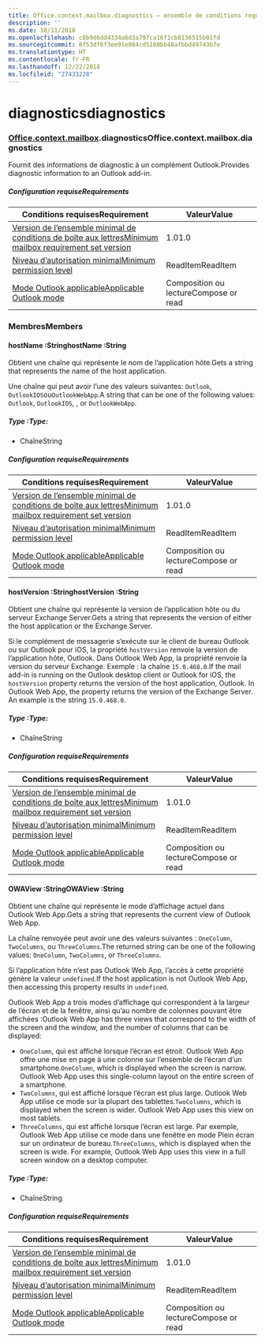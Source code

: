 ```yaml
---
title: Office.context.mailbox.diagnostics – ensemble de conditions requises 1.2
description: ''
ms.date: 10/11/2018
ms.openlocfilehash: c8b9d6dd4334a6d3a797ca16f1cb8136515b01fd
ms.sourcegitcommit: 6f53df6f3ee91e084cd5160bb48afbbd49743b7e
ms.translationtype: HT
ms.contentlocale: fr-FR
ms.lasthandoff: 12/22/2018
ms.locfileid: "27433228"
---
```

# <a name="diagnostics"></a><span data-ttu-id="3e65e-102">diagnostics</span><span class="sxs-lookup"><span data-stu-id="3e65e-102">diagnostics</span></span>

### <a name="officeofficemdcontextofficecontextmdmailboxofficecontextmailboxmddiagnostics"></a><span data-ttu-id="3e65e-103">[Office](Office.md)[.context](Office.context.md)[.mailbox](Office.context.mailbox.md).diagnostics</span><span class="sxs-lookup"><span data-stu-id="3e65e-103">Office.context.mailbox.diagnostics</span></span>

<span data-ttu-id="3e65e-104">Fournit des informations de diagnostic à un complément Outlook.</span><span class="sxs-lookup"><span data-stu-id="3e65e-104">Provides diagnostic information to an Outlook add-in.</span></span>

##### <a name="requirements"></a><span data-ttu-id="3e65e-105">Configuration requise</span><span class="sxs-lookup"><span data-stu-id="3e65e-105">Requirements</span></span>

|<span data-ttu-id="3e65e-106">Conditions requises</span><span class="sxs-lookup"><span data-stu-id="3e65e-106">Requirement</span></span>| <span data-ttu-id="3e65e-107">Valeur</span><span class="sxs-lookup"><span data-stu-id="3e65e-107">Value</span></span>|
|---|---|
|[<span data-ttu-id="3e65e-108">Version de l’ensemble minimal de conditions de boîte aux lettres</span><span class="sxs-lookup"><span data-stu-id="3e65e-108">Minimum mailbox requirement set version</span></span>](/office/dev/add-ins/reference/requirement-sets/outlook-api-requirement-sets)| <span data-ttu-id="3e65e-109">1.0</span><span class="sxs-lookup"><span data-stu-id="3e65e-109">1.0</span></span>|
|[<span data-ttu-id="3e65e-110">Niveau d’autorisation minimal</span><span class="sxs-lookup"><span data-stu-id="3e65e-110">Minimum permission level</span></span>](https://docs.microsoft.com/outlook/add-ins/understanding-outlook-add-in-permissions)| <span data-ttu-id="3e65e-111">ReadItem</span><span class="sxs-lookup"><span data-stu-id="3e65e-111">ReadItem</span></span>|
|[<span data-ttu-id="3e65e-112">Mode Outlook applicable</span><span class="sxs-lookup"><span data-stu-id="3e65e-112">Applicable Outlook mode</span></span>](https://docs.microsoft.com/outlook/add-ins/#extension-points)| <span data-ttu-id="3e65e-113">Composition ou lecture</span><span class="sxs-lookup"><span data-stu-id="3e65e-113">Compose or read</span></span>|

### <a name="members"></a><span data-ttu-id="3e65e-114">Membres</span><span class="sxs-lookup"><span data-stu-id="3e65e-114">Members</span></span>

####  <a name="hostname-string"></a><span data-ttu-id="3e65e-115">hostName :String</span><span class="sxs-lookup"><span data-stu-id="3e65e-115">hostName :String</span></span>

<span data-ttu-id="3e65e-116">Obtient une chaîne qui représente le nom de l’application hôte.</span><span class="sxs-lookup"><span data-stu-id="3e65e-116">Gets a string that represents the name of the host application.</span></span>

<span data-ttu-id="3e65e-117">Une chaîne qui peut avoir l’une des valeurs suivantes: `Outlook`, `OutlookIOS`ou`OutlookWebApp`.</span><span class="sxs-lookup"><span data-stu-id="3e65e-117">A string that can be one of the following values: `Outlook`, `OutlookIOS`, , or `OutlookWebApp`.</span></span>

##### <a name="type"></a><span data-ttu-id="3e65e-118">Type :</span><span class="sxs-lookup"><span data-stu-id="3e65e-118">Type:</span></span>

*   <span data-ttu-id="3e65e-119">Chaîne</span><span class="sxs-lookup"><span data-stu-id="3e65e-119">String</span></span>

##### <a name="requirements"></a><span data-ttu-id="3e65e-120">Configuration requise</span><span class="sxs-lookup"><span data-stu-id="3e65e-120">Requirements</span></span>

|<span data-ttu-id="3e65e-121">Conditions requises</span><span class="sxs-lookup"><span data-stu-id="3e65e-121">Requirement</span></span>| <span data-ttu-id="3e65e-122">Valeur</span><span class="sxs-lookup"><span data-stu-id="3e65e-122">Value</span></span>|
|---|---|
|[<span data-ttu-id="3e65e-123">Version de l’ensemble minimal de conditions de boîte aux lettres</span><span class="sxs-lookup"><span data-stu-id="3e65e-123">Minimum mailbox requirement set version</span></span>](/office/dev/add-ins/reference/requirement-sets/outlook-api-requirement-sets)| <span data-ttu-id="3e65e-124">1.0</span><span class="sxs-lookup"><span data-stu-id="3e65e-124">1.0</span></span>|
|[<span data-ttu-id="3e65e-125">Niveau d’autorisation minimal</span><span class="sxs-lookup"><span data-stu-id="3e65e-125">Minimum permission level</span></span>](https://docs.microsoft.com/outlook/add-ins/understanding-outlook-add-in-permissions)| <span data-ttu-id="3e65e-126">ReadItem</span><span class="sxs-lookup"><span data-stu-id="3e65e-126">ReadItem</span></span>|
|[<span data-ttu-id="3e65e-127">Mode Outlook applicable</span><span class="sxs-lookup"><span data-stu-id="3e65e-127">Applicable Outlook mode</span></span>](https://docs.microsoft.com/outlook/add-ins/#extension-points)| <span data-ttu-id="3e65e-128">Composition ou lecture</span><span class="sxs-lookup"><span data-stu-id="3e65e-128">Compose or read</span></span>|

####  <a name="hostversion-string"></a><span data-ttu-id="3e65e-129">hostVersion :String</span><span class="sxs-lookup"><span data-stu-id="3e65e-129">hostVersion :String</span></span>

<span data-ttu-id="3e65e-130">Obtient une chaîne qui représente la version de l’application hôte ou du serveur Exchange Server.</span><span class="sxs-lookup"><span data-stu-id="3e65e-130">Gets a string that represents the version of either the host application or the Exchange Server.</span></span>

<span data-ttu-id="3e65e-p101">Si le complément de messagerie s’exécute sur le client de bureau Outlook ou sur Outlook pour iOS, la propriété `hostVersion` renvoie la version de l’application hôte, Outlook. Dans Outlook Web App, la propriété renvoie la version du serveur Exchange. Exemple : la chaîne `15.0.468.0`.</span><span class="sxs-lookup"><span data-stu-id="3e65e-p101">If the mail add-in is running on the Outlook desktop client or Outlook for iOS, the `hostVersion` property returns the version of the host application, Outlook. In Outlook Web App, the property returns the version of the Exchange Server. An example is the string `15.0.468.0`.</span></span>

##### <a name="type"></a><span data-ttu-id="3e65e-134">Type :</span><span class="sxs-lookup"><span data-stu-id="3e65e-134">Type:</span></span>

*   <span data-ttu-id="3e65e-135">Chaîne</span><span class="sxs-lookup"><span data-stu-id="3e65e-135">String</span></span>

##### <a name="requirements"></a><span data-ttu-id="3e65e-136">Configuration requise</span><span class="sxs-lookup"><span data-stu-id="3e65e-136">Requirements</span></span>

|<span data-ttu-id="3e65e-137">Conditions requises</span><span class="sxs-lookup"><span data-stu-id="3e65e-137">Requirement</span></span>| <span data-ttu-id="3e65e-138">Valeur</span><span class="sxs-lookup"><span data-stu-id="3e65e-138">Value</span></span>|
|---|---|
|[<span data-ttu-id="3e65e-139">Version de l’ensemble minimal de conditions de boîte aux lettres</span><span class="sxs-lookup"><span data-stu-id="3e65e-139">Minimum mailbox requirement set version</span></span>](/office/dev/add-ins/reference/requirement-sets/outlook-api-requirement-sets)| <span data-ttu-id="3e65e-140">1.0</span><span class="sxs-lookup"><span data-stu-id="3e65e-140">1.0</span></span>|
|[<span data-ttu-id="3e65e-141">Niveau d’autorisation minimal</span><span class="sxs-lookup"><span data-stu-id="3e65e-141">Minimum permission level</span></span>](https://docs.microsoft.com/outlook/add-ins/understanding-outlook-add-in-permissions)| <span data-ttu-id="3e65e-142">ReadItem</span><span class="sxs-lookup"><span data-stu-id="3e65e-142">ReadItem</span></span>|
|[<span data-ttu-id="3e65e-143">Mode Outlook applicable</span><span class="sxs-lookup"><span data-stu-id="3e65e-143">Applicable Outlook mode</span></span>](https://docs.microsoft.com/outlook/add-ins/#extension-points)| <span data-ttu-id="3e65e-144">Composition ou lecture</span><span class="sxs-lookup"><span data-stu-id="3e65e-144">Compose or read</span></span>|

####  <a name="owaview-string"></a><span data-ttu-id="3e65e-145">OWAView :String</span><span class="sxs-lookup"><span data-stu-id="3e65e-145">OWAView :String</span></span>

<span data-ttu-id="3e65e-146">Obtient une chaîne qui représente le mode d’affichage actuel dans Outlook Web App.</span><span class="sxs-lookup"><span data-stu-id="3e65e-146">Gets a string that represents the current view of Outlook Web App.</span></span>

<span data-ttu-id="3e65e-147">La chaîne renvoyée peut avoir une des valeurs suivantes : `OneColumn`, `TwoColumns`, ou `ThreeColumns`.</span><span class="sxs-lookup"><span data-stu-id="3e65e-147">The returned string can be one of the following values: `OneColumn`, `TwoColumns`, or `ThreeColumns`.</span></span>

<span data-ttu-id="3e65e-148">Si l’application hôte n’est pas Outlook Web App, l’accès à cette propriété génère la valeur `undefined`.</span><span class="sxs-lookup"><span data-stu-id="3e65e-148">If the host application is not Outlook Web App, then accessing this property results in `undefined`.</span></span>

<span data-ttu-id="3e65e-149">Outlook Web App a trois modes d’affichage qui correspondent à la largeur de l’écran et de la fenêtre, ainsi qu’au nombre de colonnes pouvant être affichées :</span><span class="sxs-lookup"><span data-stu-id="3e65e-149">Outlook Web App has three views that correspond to the width of the screen and the window, and the number of columns that can be displayed:</span></span>

*   <span data-ttu-id="3e65e-p102">`OneColumn`, qui est affiché lorsque l’écran est étroit. Outlook Web App offre une mise en page à une colonne sur l’ensemble de l’écran d’un smartphone.</span><span class="sxs-lookup"><span data-stu-id="3e65e-p102">`OneColumn`, which is displayed when the screen is narrow. Outlook Web App uses this single-column layout on the entire screen of a smartphone.</span></span>
*   <span data-ttu-id="3e65e-p103">`TwoColumns`, qui est affiché lorsque l’écran est plus large. Outlook Web App utilise ce mode sur la plupart des tablettes.</span><span class="sxs-lookup"><span data-stu-id="3e65e-p103">`TwoColumns`, which is displayed when the screen is wider. Outlook Web App uses this view on most tablets.</span></span>
*   <span data-ttu-id="3e65e-p104">`ThreeColumns`, qui est affiché lorsque l’écran est large. Par exemple, Outlook Web App utilise ce mode dans une fenêtre en mode Plein écran sur un ordinateur de bureau.</span><span class="sxs-lookup"><span data-stu-id="3e65e-p104">`ThreeColumns`, which is displayed when the screen is wide. For example, Outlook Web App uses this view in a full screen window on a desktop computer.</span></span>

##### <a name="type"></a><span data-ttu-id="3e65e-156">Type :</span><span class="sxs-lookup"><span data-stu-id="3e65e-156">Type:</span></span>

*   <span data-ttu-id="3e65e-157">Chaîne</span><span class="sxs-lookup"><span data-stu-id="3e65e-157">String</span></span>

##### <a name="requirements"></a><span data-ttu-id="3e65e-158">Configuration requise</span><span class="sxs-lookup"><span data-stu-id="3e65e-158">Requirements</span></span>

|<span data-ttu-id="3e65e-159">Conditions requises</span><span class="sxs-lookup"><span data-stu-id="3e65e-159">Requirement</span></span>| <span data-ttu-id="3e65e-160">Valeur</span><span class="sxs-lookup"><span data-stu-id="3e65e-160">Value</span></span>|
|---|---|
|[<span data-ttu-id="3e65e-161">Version de l’ensemble minimal de conditions de boîte aux lettres</span><span class="sxs-lookup"><span data-stu-id="3e65e-161">Minimum mailbox requirement set version</span></span>](/office/dev/add-ins/reference/requirement-sets/outlook-api-requirement-sets)| <span data-ttu-id="3e65e-162">1.0</span><span class="sxs-lookup"><span data-stu-id="3e65e-162">1.0</span></span>|
|[<span data-ttu-id="3e65e-163">Niveau d’autorisation minimal</span><span class="sxs-lookup"><span data-stu-id="3e65e-163">Minimum permission level</span></span>](https://docs.microsoft.com/outlook/add-ins/understanding-outlook-add-in-permissions)| <span data-ttu-id="3e65e-164">ReadItem</span><span class="sxs-lookup"><span data-stu-id="3e65e-164">ReadItem</span></span>|
|[<span data-ttu-id="3e65e-165">Mode Outlook applicable</span><span class="sxs-lookup"><span data-stu-id="3e65e-165">Applicable Outlook mode</span></span>](https://docs.microsoft.com/outlook/add-ins/#extension-points)| <span data-ttu-id="3e65e-166">Composition ou lecture</span><span class="sxs-lookup"><span data-stu-id="3e65e-166">Compose or read</span></span>|